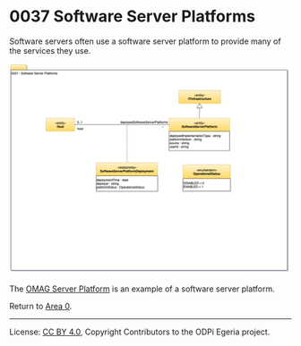 <!-- SPDX-License-Identifier: CC-BY-4.0 -->
<!-- Copyright Contributors to the ODPi Egeria project. -->

# 0037 Software Server Platforms

Software servers often use a software server platform to provide many of the services they use.

![UML](0037-Software-Server-Platforms.png#pagewidth)


The [OMAG Server Platform](../../../open-metadata-implementation/admin-services/docs/concepts/omag-server-platform.md)
is an example of a software server platform.

Return to [Area 0](Area-0-models.md).

----
License: [CC BY 4.0](https://creativecommons.org/licenses/by/4.0/),
Copyright Contributors to the ODPi Egeria project.